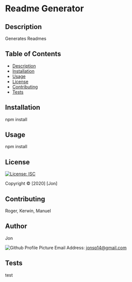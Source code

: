# Readme Generator

  ## Description
  Generates Readmes
  
  ## Table of Contents
  * [Description](#description)
  * [Installation](#installation)
  * [Usage](#usage)
  * [License](#license)
  * [Contributing](#contributing)
  * [Tests](#tests)
  
  ## Installation
  npm install
  
  ## Usage
  npm install
  
  ## License
  
  [![License: ISC](https://img.shields.io/badge/License-ISC-blue.svg)](https://opensource.org/licenses/ISC)
  
  Copyright &copy; [2020] [Jon]
  
  
  ## Contributing
  Roger, Kerwin, Manuel
  
  ## Author
  Jon
  
  ![Github Profile Picture](https://github.com/jsp117.png)
  Email Address: jonsp14@gmail.com
  
  ## Tests
  test
